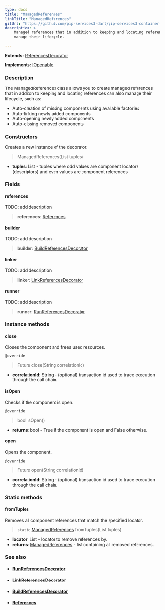 ```yaml
---
type: docs
title: "ManagedReferences"
linkTitle: "ManagedReferences"
gitUrl: "https://github.com/pip-services3-dart/pip-services3-container-dart"
description: >
    Managed references that in addition to keeping and locating references can also 
    manage their lifecycle.

---
```


**Extends:** [ReferencesDecorator](../references_decorator)

**Implements:** [IOpenable](../../../commons/run/iopenable)

### Description

The ManagedReferences class allows you to create managed references that in additon to keeping and locating references can also manage their lifecycle, such as:

- Auto-creation of missing components using available factories
- Auto-linking newly added components
- Auto-opening newly added components
- Auto-closing removed components

### Constructors
Creates a new instance of the decorator.

> ManagedReferences(List tuples)

- **tuples**: List - tuples where odd values are component locators (descriptors) and even values are component references

### Fields

<span class="hide-title-link">

#### references
TODO: add description
> **references**: [References](../../../commons/refer/references)

#### builder
TODO: add description
> **builder**: [BuildReferencesDecorator](../build_references_decorator)

#### linker
TODO: add description
> **linker**: [LinkReferencesDecorator](../link_references_decorator)


#### runner
TODO: add description
> **runner**: [RunReferencesDecorator](../run_references_decorator)

</span>

### Instance methods

#### close
Closes the component and frees used resources.

`@override`
> Future close(String correlationId)
- **correlationId**: String - (optional) transaction id used to trace execution through the call chain.

#### isOpen
Checks if the component is open.

`@override`
> bool isOpen()
- **returns**: bool - True if the component is open and False otherwise.

#### open
Opens the component.

`@override`
> Future open(String correlationId)
- **correlationId**: String - (optional) transaction id used to trace execution through the call chain.

### Static methods

#### fromTuples
Removes all component references that match the specified locator.

> `static` [ManagedReferences]() fromTuples(List tuples)
- **locator**: List - locator to remove references by.
- **returns**: [ManagedReferences]() - list containing all removed references.


### See also
- #### [RunReferencesDecorator](../run_references_decorator)
- #### [LinkReferencesDecorator](../link_references_decorator)
- #### [BuildReferencesDecorator](../build_references_decorator)
- #### [References](../../../commons/refer/references)

